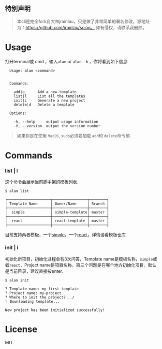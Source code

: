 
 ## 特别声明
 >  本cli是完全fork自大神jrainlau，只是做了非常简单的署名修改，源地址为：https://github.com/jrainlau/scion。  如有侵权，请联系我删除。

# Usage
打开terminal或 cmd ，输入`alan` or `alan -h` ，你将看到如下信息:
```
  Usage: alan <command>


  Commands:

    add|a      Add a new template
    list|l     List all the templates
    init|i     Generate a new project
    delete|d   Delete a template

  Options:

    -h, --help     output usage information
    -V, --version  output the version number
```

> 如果你是在使用 `MacOS`, `sudo`必须要加载 `add`和 `delete`命令前.

# Commands
### list | l
这个命令会展示当前脚手架的模板列表.
```
$ alan list

┌────────────────────┬────────────────┬────────┐
│ Template Name      │ Owner/Name     │ Branch │
├────────────────────┼────────────────┼────────┤
│  simple            │ simple-template│ master │
├────────────────────┼────────────────┼────────┤
│  react             │ react-template │ master │
├────────────────────┼────────────────┼────────┤
```
目前支持两者模板，一个[simple](https://github.com/alanchenchen/simple-template)，一个[react](https://github.com/alanchenchen/react-template)，详情请看模板仓库
### init | i
初始化新项目，初始化过程会有3次问答，Template name是模板名称，`simple`或者`react`，Project name是项目名称，第三个问题是在哪个地方初始化项目，默认是当前目录，建议直接按enter.
```
$ alan init

? Template name: my-first-template
? Project name: my-project
? Where to init the project? ../
⠹ Downloading template...

New project has been initialized successfully!
```
# License
MIT.









